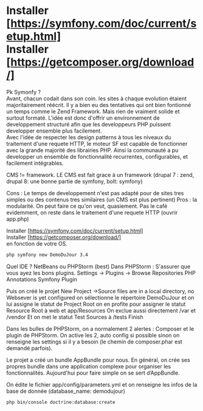 Installer [https://symfony.com/doc/current/setup.html]   
Installer [https://getcomposer.org/download/]  
======= 


Pk Symonfy ?  
Avant, chacun codait dans son coin. les sites à chaque evolution étaient majoritairement réécrit. Il y a bien eu des tentatives qui ont bien fontionné un temps comme le Zend Framework. Mais rien de vraiment solide et surtout formaté.
L'idée est donc d'offrir un environnement de developpement structuré afin que les developpeurs PHP puissent developper ensemble plus facilement.  
Avec l'idée de respecter les design patterns à tous les niveaux du traitement d'une requete HTTP, le moteur SF est capable de fonctionner avec la grande majorité des librairies PHP.  Ainsi la communauté a pu developper un ensemble de fonctionnalité recurrentes, configurables, et facilement intégrables.  

CMS != framework.
LE CMS est fait grace à un framework (drupal 7 : zend, drupal 8: une bonne partie de symfony, bolt: symfony)

Cons : Le temps de developpement n'est pas adapté pour de sites tres simples ou des contenus tres similaires (un CMS est plus pertinent)
Pros : la modularité. On peut faire ce qu'on veut, quasiement. Pas le café evidemment, on reste dans le traitement d'une requete HTTP (ouvrir app.php) 


Installer [https://symfony.com/doc/current/setup.html]  
Installer [https://getcomposer.org/download/]  
en fonction de votre OS.

```bash
php symfony new DemoDuJour 3.4
```

Quel IDE ? NetBeans ou PHPStorm (best)
Dans PHPStorm :
S'assurer que vous ayez les bons plugins.
Settings -> Plugins -> Browse Repositories
PHP Annotations
Symfony Plugin

Puis on créé le projet
New Project ->Source files are in a local directory, no Websever is yet configured
on sélectionne le répertoire DemoDuJour et on lui assigne le statut de Project Root
on en profite pour assigner le statut Resource Root à web et app/Resources
On exclue aussi directement /var et /vendor
Et on met le statut Test Sources à /tests
Finish


Dans les bulles de PHPStorm, on a normalement 2 alertes :
Composer et le plugin de PHPStorm. On active les 2, auto config si possible sinon on renseigne les settings si il y a besoin (le chemin de composer.phar est demandé parfois).

Le projet a créé un bundle AppBundle pour nous. En général, on crée ses propres bundle dans une application complexe pour organiser les fonctionnalités. Aujourd'hui pour faire simple on se sert d’AppBundle.


On édite le fichier app/config/parameters.yml et on renseigne les infos de la base de donnée (database_name: demodujour)

```bash
php bin/console doctrine:database:create
```



